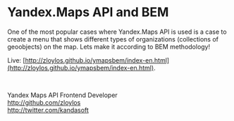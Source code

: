 # Yandex.Maps API and BEM

One of the most popular cases where Yandex.Maps API is used is a case to create a menu that shows different types of organizations (collections of geoobjects) on the map. Lets make it according to BEM methodology!

Live: [http://zloylos.github.io/ymapsbem/index-en.html](http://zloylos.github.io/ymapsbem/index-en.html).

<img src="http://zloylos.me/other/imgs/ymapsbem/ready-en.png" alt="">

<img src="http://zloylos.me/other/imgs/ymapsbem/denis.png" alt="">

Yandex Maps API Frontend Developer <br>
http://github.com/zloylos <br>
http://twitter.com/kandasoft
